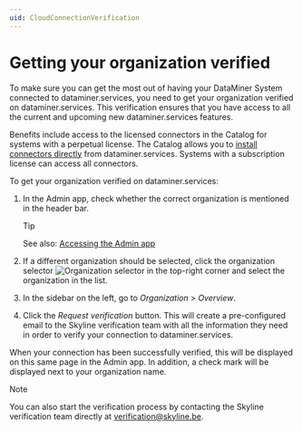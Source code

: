 ```yaml
---
uid: CloudConnectionVerification
---
```


# Getting your organization verified

To make sure you can get the most out of having your DataMiner System connected to dataminer.services, you need to get your organization verified on dataminer.services. This verification ensures that you have access to all the current and upcoming new dataminer.services features.

Benefits include access to the licensed connectors in the Catalog for systems with a perpetual license. The Catalog allows you to [install connectors directly](xref:Deploying_a_catalog_item) from dataminer.services. Systems with a subscription license can access all connectors.

To get your organization verified on dataminer.services:

1. In the Admin app, check whether the correct organization is mentioned in the header bar.

   > [!TIP]
   > See also: [Accessing the Admin app](xref:Accessing_the_Admin_app)

1. If a different organization should be selected, click the organization selector ![Organization selector](~/user-guide/images/Cloud_Admin_Selector_icon.png) in the top-right corner and select the organization in the list.

1. In the sidebar on the left, go to *Organization* > *Overview*.

1. Click the *Request verification* button. This will create a pre-configured email to the Skyline verification team with all the information they need in order to verify your connection to dataminer.services.

When your connection has been successfully verified, this will be displayed on this same page in the Admin app. In addition, a check mark will be displayed next to your organization name.

> [!NOTE]
> You can also start the verification process by contacting the Skyline verification team directly at [verification@skyline.be](mailto:verification@skyline.be).
